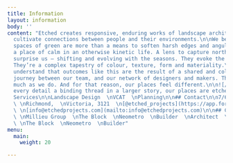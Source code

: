 ```yaml
---
title: Information
layout: information
body: ''
content: "Etched creates responsive, enduring works of landscape architecture, that
  cultivate connections between people and their environments.\n\nWe believe that
  spaces of green are more than a means to soften harsh edges and angular lines. They’re
  a place of calm in an otherwise kinetic life. A lens to capture northern light.\n\nThey
  surprise us — shifting and evolving with the seasons. They evoke the imagination.
  They’re a complex tapestry of colour, texture, form and materiality.\n\n![/images/uploads/example07.jpg](https://app.forestry.io/sites/l0cbg2rjvsn3na/body-media//images/uploads/example07.jpg)\n\nWe
  understand that outcomes like this are the result of a shared and collaborative
  journey between our team, and our network of designers and makers. They care as
  much as we do. And for that reason, our places feel different.\n\n![/images/uploads/example08.jpg](https://app.forestry.io/sites/l0cbg2rjvsn3na/body-media//images/uploads/example08.jpg)\n\nWith
  every detail a binding thread in a larger story, our places are etched in time.\n\n##
  Services\n\nLandscape Design  \nVCAT  \nPlanning\n\n## Contact\n\n7/6 Bromham Place,
  \ \nRichmond,  \nVictoria, 3121  \n[@etched_projects](https://app.forestry.io/sites/l0cbg2rjvsn3na/#/pages/content-information-index-md)
  \ \n[info@etchedprojects.com](mailto:info@etchedprojects.com)\n\n## Collaborators\n\nArchitect
  \ \nMillieu Group  \nThe Block  \nNeometro  \nBuilder  \nArchitect  \nMillieu Group
  \ \nThe Block  \nNeometro  \nBuilder"
menu:
  main:
    weight: 20

---
```

